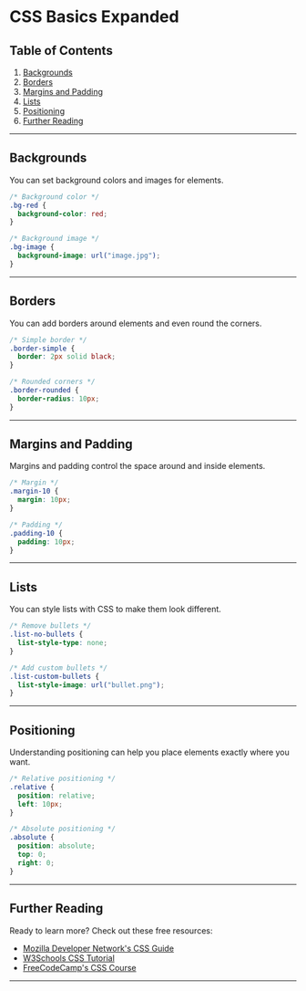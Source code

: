 # CSS Basics Expanded

## Table of Contents

1. [Backgrounds](#backgrounds)
2. [Borders](#borders)
3. [Margins and Padding](#margins-and-padding)
4. [Lists](#lists)
5. [Positioning](#positioning)
6. [Further Reading](#further-reading)

---

## Backgrounds

You can set background colors and images for elements.

```css
/* Background color */
.bg-red {
  background-color: red;
}

/* Background image */
.bg-image {
  background-image: url("image.jpg");
}
```

---

## Borders

You can add borders around elements and even round the corners.

```css
/* Simple border */
.border-simple {
  border: 2px solid black;
}

/* Rounded corners */
.border-rounded {
  border-radius: 10px;
}
```

---

## Margins and Padding

Margins and padding control the space around and inside elements.

```css
/* Margin */
.margin-10 {
  margin: 10px;
}

/* Padding */
.padding-10 {
  padding: 10px;
}
```

---

## Lists

You can style lists with CSS to make them look different.

```css
/* Remove bullets */
.list-no-bullets {
  list-style-type: none;
}

/* Add custom bullets */
.list-custom-bullets {
  list-style-image: url("bullet.png");
}
```

---

## Positioning

Understanding positioning can help you place elements exactly where you want.

```css
/* Relative positioning */
.relative {
  position: relative;
  left: 10px;
}

/* Absolute positioning */
.absolute {
  position: absolute;
  top: 0;
  right: 0;
}
```

---

## Further Reading

Ready to learn more? Check out these free resources:

- [Mozilla Developer Network's CSS Guide](https://developer.mozilla.org/en-US/docs/Web/CSS)
- [W3Schools CSS Tutorial](https://www.w3schools.com/css/)
- [FreeCodeCamp's CSS Course](https://www.freecodecamp.org/)

---
